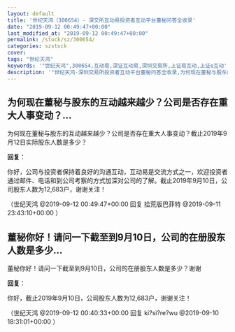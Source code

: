 ```yaml
---
layout: default
title: '世纪天鸿（300654）- 深交所互动易投资者互动平台董秘问答全收录'
date: "2019-09-12 00:49:47+00:00"
last_modified_at: "2019-09-12 00:49:47+00:00"
permalink: /stock/sz/300654/
categories: szstock
cover: 
tags: "世纪天鸿"
keywords: '"世纪天鸿",300654,互动易,深证互动易,深圳交易所,上证易互动,上证e互动'
description: '"世纪天鸿-深圳交易所投资者互动平台董秘问答全收录,为何现在董秘与股东的互动越来越少？公司是否存在重大人事变动？截止2019年9月12日实际股东人数是多少？"'
---
```


## 为何现在董秘与股东的互动越来越少？公司是否存在重大人事变动？...

为何现在董秘与股东的互动越来越少？公司是否存在重大人事变动？截止2019年9月12日实际股东人数是多少？

**回复**：

你好，公司与投资者保持着良好的沟通互动，互动易是交流方式之一，欢迎投资者通过邮件、电话和到公司考察的方式加深对公司的了解。截止2019年9月10日，公司股东人数为12,683户，谢谢关注！ 

（世纪天鸿  @2019-09-12 00:49:47+00:00 回复 拾荒版巴菲特  @2019-09-11 23:43:10+00:00 ）

## 董秘你好！请问一下截至到9月10日，公司的在册股东人数是多少...

董秘你好！请问一下截至到9月10日，公司的在册股东人数是多少？谢谢

**回复**：

你好，截止2019年9月10日，公司股东人数为12,683户，谢谢关注！ 

（世纪天鸿  @2019-09-12 00:40:33+00:00 回复 ki?si?re?wu  @2019-09-10 18:31:01+00:00 ）


